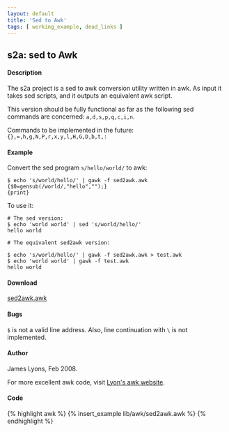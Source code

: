 ```yaml
---
layout: default
title: 'Sed to Awk'
tags: [ working_example, dead_links ]
---
```


## s2a: sed to Awk

#### Description

The s2a project is a sed to awk conversion utility written in awk.
As input it takes sed scripts, and it outputs an equivalent awk script.

This version should be fully functional as far as the following sed
commands are concerned: `a,d,s,p,q,c,i,n`.

Commands to be implemented in the future: `{},=,h,g,N,P,r,x,y,l,H,G,D,b,t,:`

#### Example

Convert the sed program `s/hello/world/` to awk:

    $ echo 's/world/hello/' | gawk -f sed2awk.awk
    {$0=gensub(/world/,"hello","");}
    {print}

To use it:

    # The sed version:
    $ echo 'world world' | sed 's/world/hello/'
    hello world
    
    # The equivalent sed2awk version:
    
    $ echo 's/world/hello/' | gawk -f sed2awk.awk > test.awk
    $ echo 'world world' | gawk -f test.awk
    hello world


#### Download

[sed2awk.awk]({{site.baseurl}}/lib/awk/sed2awk.awk)

#### Bugs

`$` is not a valid line address.
Also, line continuation with `\` is not implemented.

#### Author

James Lyons, Feb 2008.

For more excellent awk code, visit [Lyon's awk website](http://awk.dsplabs.com.au).

#### Code

{% highlight awk %}
{% insert_example lib/awk/sed2awk.awk %}
{% endhighlight %}

